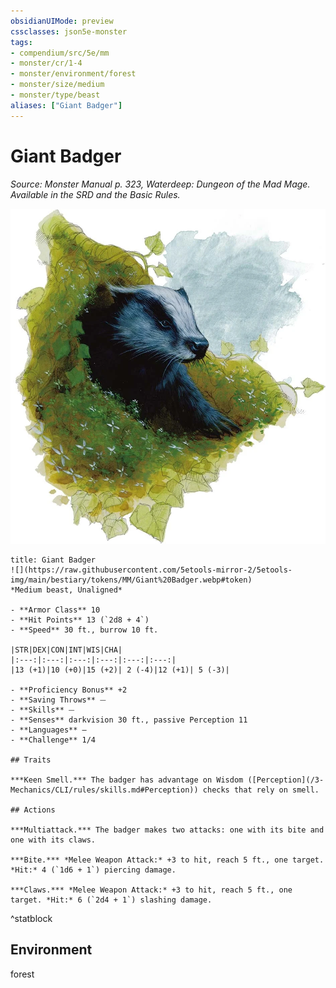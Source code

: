 ```yaml
---
obsidianUIMode: preview
cssclasses: json5e-monster
tags:
- compendium/src/5e/mm
- monster/cr/1-4
- monster/environment/forest
- monster/size/medium
- monster/type/beast
aliases: ["Giant Badger"]
---
```

# Giant Badger
*Source: Monster Manual p. 323, Waterdeep: Dungeon of the Mad Mage. Available in the SRD and the Basic Rules.*  

![](https://raw.githubusercontent.com/5etools-mirror-2/5etools-img/main/bestiary/MM/Giant%20Badger.webp#center) 

```ad-statblock
title: Giant Badger
![](https://raw.githubusercontent.com/5etools-mirror-2/5etools-img/main/bestiary/tokens/MM/Giant%20Badger.webp#token)
*Medium beast, Unaligned*

- **Armor Class** 10 
- **Hit Points** 13 (`2d8 + 4`) 
- **Speed** 30 ft., burrow 10 ft.

|STR|DEX|CON|INT|WIS|CHA|
|:---:|:---:|:---:|:---:|:---:|:---:|
|13 (+1)|10 (+0)|15 (+2)| 2 (-4)|12 (+1)| 5 (-3)|

- **Proficiency Bonus** +2
- **Saving Throws** ⏤
- **Skills** ⏤
- **Senses** darkvision 30 ft., passive Perception 11
- **Languages** —
- **Challenge** 1/4

## Traits

***Keen Smell.*** The badger has advantage on Wisdom ([Perception](/3-Mechanics/CLI/rules/skills.md#Perception)) checks that rely on smell.

## Actions

***Multiattack.*** The badger makes two attacks: one with its bite and one with its claws.

***Bite.*** *Melee Weapon Attack:* +3 to hit, reach 5 ft., one target. *Hit:* 4 (`1d6 + 1`) piercing damage.

***Claws.*** *Melee Weapon Attack:* +3 to hit, reach 5 ft., one target. *Hit:* 6 (`2d4 + 1`) slashing damage.
```
^statblock

## Environment

forest